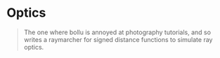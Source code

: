 # Optics

> The one where bollu is annoyed at photography tutorials, and so writes a raymarcher
> for signed distance functions to simulate ray optics.


